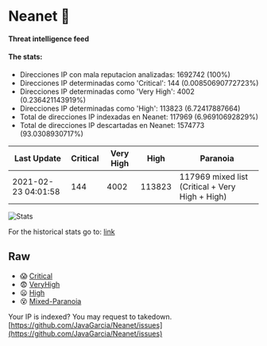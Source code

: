 # Neanet :hocho:
#### Threat intelligence feed
#### The stats:

- Direcciones IP con mala reputacion analizadas: 1692742 (100%)
- Direcciones IP determinadas como 'Critical':  144 (0.00850690772723%)
- Direcciones IP determinadas como 'Very High':  4002 (0.236421143919%)
- Direcciones IP determinadas como 'High':  113823 (6.72417887664)
- Total de direcciones IP indexadas en Neanet:  117969 (6.96910692829%)
- Total de direcciones IP descartadas en Neanet:  1574773 (93.0308930717%)

| Last Update | Critical | Very High | High | Paranoia |
| --- | --- | --- | --- | --- |
| 2021-02-23 04:01:58 | 144 | 4002 | 113823 | 117969 mixed list (Critical + Very High + High)|

![Stats](https://docs.google.com/spreadsheets/d/e/2PACX-1vSnaNMIXVabIpDJjufMlzH7poXnshF3mgd8Is1g9ytUEzVsP5my4Trn8f-xkoLLQ38xpL3HtmUexLo6/pubchart?oid=501124687&format=image)

For the historical stats go to: [link](/stats.csv)
## Raw
- :scream: [Critical](https://raw.githubusercontent.com/JavaGarcia/Neanet/master/blacklists/neanet_critical.txt)
- :fearful: [VeryHigh](https://raw.githubusercontent.com/JavaGarcia/Neanet/master/blacklists/neanet_veryHigh.txtt)
- :frowning: [High](https://raw.githubusercontent.com/JavaGarcia/Neanet/master/blacklists/neanet_high.txt)
- :dizzy_face: [Mixed-Paranoia](https://raw.githubusercontent.com/JavaGarcia/Neanet/master/blacklists/neanet_all.txt)


Your IP is indexed? You may request to takedown. [https://github.com/JavaGarcia/Neanet/issues](https://github.com/JavaGarcia/Neanet/issues)












































































































































































































































































































































































































































































































































































































































































































































































































































































































































































































































































































































































































































































































































































































































































































































































































































































































































































































































































































































































































































































































































































































































































































































































































































































































































































































































































































































































































































































































































































































































































































































































































































































































































































































































































































































































































































































































































































































































































































































































































































































































































































































































































































































































































































































































































































